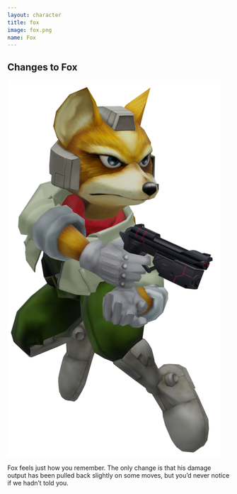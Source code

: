 ```yaml
---
layout: character
title: fox
image: fox.png
name: Fox
---
```


## Changes to Fox
![Fox](/images/content/css/fox.png)

Fox feels just how you remember. The only change is that his damage output has been pulled back slightly on some moves, but you’d never notice if we hadn’t told you.
